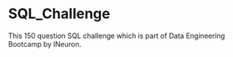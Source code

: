 # SQL_Challenge
This 150 question SQL challenge which is part of Data Engineering Bootcamp by INeuron.
